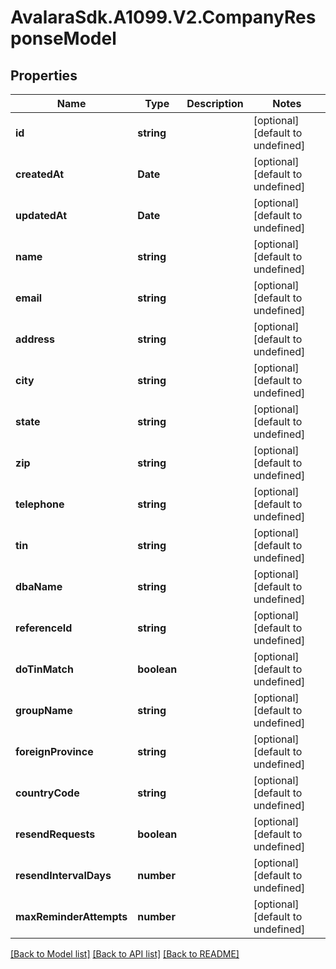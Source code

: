 # AvalaraSdk.A1099.V2.CompanyResponseModel

## Properties

Name | Type | Description | Notes
------------ | ------------- | ------------- | -------------
**id** | **string** |  | [optional] [default to undefined]
**createdAt** | **Date** |  | [optional] [default to undefined]
**updatedAt** | **Date** |  | [optional] [default to undefined]
**name** | **string** |  | [optional] [default to undefined]
**email** | **string** |  | [optional] [default to undefined]
**address** | **string** |  | [optional] [default to undefined]
**city** | **string** |  | [optional] [default to undefined]
**state** | **string** |  | [optional] [default to undefined]
**zip** | **string** |  | [optional] [default to undefined]
**telephone** | **string** |  | [optional] [default to undefined]
**tin** | **string** |  | [optional] [default to undefined]
**dbaName** | **string** |  | [optional] [default to undefined]
**referenceId** | **string** |  | [optional] [default to undefined]
**doTinMatch** | **boolean** |  | [optional] [default to undefined]
**groupName** | **string** |  | [optional] [default to undefined]
**foreignProvince** | **string** |  | [optional] [default to undefined]
**countryCode** | **string** |  | [optional] [default to undefined]
**resendRequests** | **boolean** |  | [optional] [default to undefined]
**resendIntervalDays** | **number** |  | [optional] [default to undefined]
**maxReminderAttempts** | **number** |  | [optional] [default to undefined]

[[Back to Model list]](../../../README.md#documentation-for-models) [[Back to API list]](../../../README.md#documentation-for-api-endpoints) [[Back to README]](../../../README.md)

